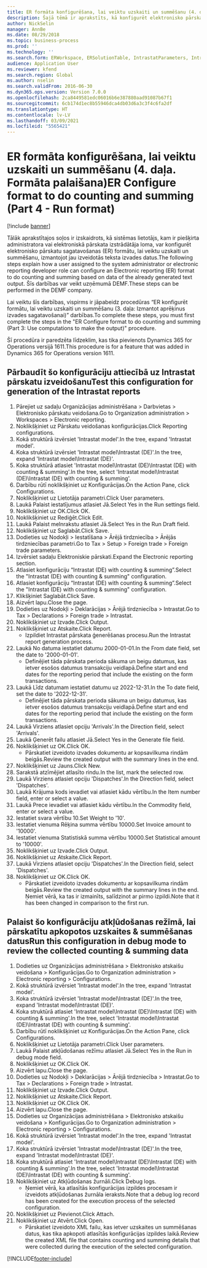 ```yaml
---
title: ER formāta konfigurēšana, lai veiktu uzskaiti un summēšanu (4. daļa. Formāta palaišana)
description: Šajā tēmā ir aprakstīts, kā konfigurēt elektronisko pārskatu formātu, lai to skaitītu un summētu, pamatojoties uz jau ģenerētā teksta izvades datiem. (4. daļa)
author: NickSelin
manager: AnnBe
ms.date: 08/29/2018
ms.topic: business-process
ms.prod: ''
ms.technology: ''
ms.search.form: ERWorkspace, ERSolutionTable, IntrastatParameters, Intrastat, InventItemIdLookupSimple, IntrastatCommodityLookup, ERFormatMappingRunLogTable, DocuView
audience: Application User
ms.reviewer: kfend
ms.search.region: Global
ms.author: nselin
ms.search.validFrom: 2016-06-30
ms.dyn365.ops.version: Version 7.0.0
ms.openlocfilehash: 2ca8449581edc06016b6e387880aad91087b67f1
ms.sourcegitcommit: 6cb174d1ec8b55946dca4db03d6a3c3f4c6fa2df
ms.translationtype: HT
ms.contentlocale: lv-LV
ms.lasthandoff: 03/09/2021
ms.locfileid: "5565421"
---
```

# <a name="er-configure-format-to-do-counting-and-summing-part-4---run-format"></a><span data-ttu-id="847ab-104">ER formāta konfigurēšana, lai veiktu uzskaiti un summēšanu (4. daļa. Formāta palaišana)</span><span class="sxs-lookup"><span data-stu-id="847ab-104">ER Configure format to do counting and summing (Part 4 - Run format)</span></span>

[!include [banner](../../includes/banner.md)]

<span data-ttu-id="847ab-105">Tālāk aprakstītajos soļos ir izskaidrots, kā sistēmas lietotājs, kam ir piešķirta administratora vai elektroniskā pārskata izstrādātāja loma, var konfigurēt elektronisko pārskatu sagatavošanas (ER) formātu, lai veiktu uzskaiti un summēšanu, izmantojot jau izveidotās teksta izvades datus.</span><span class="sxs-lookup"><span data-stu-id="847ab-105">The following steps explain how a user assigned to the system administrator or electronic reporting developer role can configure an Electronic reporting (ER) format to do counting and summing based on data of the already generated text output.</span></span> <span data-ttu-id="847ab-106">Šīs darbības var veikt uzņēmumā DEMF.</span><span class="sxs-lookup"><span data-stu-id="847ab-106">These steps can be performed in the DEMF company.</span></span>

<span data-ttu-id="847ab-107">Lai veiktu šīs darbības, vispirms ir jāpabeidz procedūras “ER konfigurēt formātu, lai veiktu uzskaiti un summēšanu (3. daļa: Izmantot aprēķinus izvades sagatavošanai)” darbības.</span><span class="sxs-lookup"><span data-stu-id="847ab-107">To complete these steps, you must first complete the steps in the "ER Configure format to do counting and summing (Part 3: Use computations to make the output)" procedure.</span></span>

<span data-ttu-id="847ab-108">Šī procedūra ir paredzēta līdzeklim, kas tika pievienots Dynamics 365 for Operations versijā 1611.</span><span class="sxs-lookup"><span data-stu-id="847ab-108">This procedure is for a feature that was added in Dynamics 365 for Operations version 1611.</span></span>


## <a name="test-this-configuration-for-generation-of-the-intrastat-reports"></a><span data-ttu-id="847ab-109">Pārbaudīt šo konfigurāciju attiecībā uz Intrastat pārskatu izveidošanu</span><span class="sxs-lookup"><span data-stu-id="847ab-109">Test this configuration for generation of the Intrastat reports</span></span>
1. <span data-ttu-id="847ab-110">Pārejiet uz sadaļu Organizācijas administrēšana > Darbvietas > Elektronisko pārskatu veidošana.</span><span class="sxs-lookup"><span data-stu-id="847ab-110">Go to Organization administration > Workspaces > Electronic reporting.</span></span>
2. <span data-ttu-id="847ab-111">Noklikšķiniet uz Pārskatu veidošanas konfigurācijas.</span><span class="sxs-lookup"><span data-stu-id="847ab-111">Click Reporting configurations.</span></span>
3. <span data-ttu-id="847ab-112">Kokā struktūrā izvērsiet 'Intrastat model'.</span><span class="sxs-lookup"><span data-stu-id="847ab-112">In the tree, expand 'Intrastat model'.</span></span>
4. <span data-ttu-id="847ab-113">Koka struktūrā izvērsiet 'Intrastat model\Intrastat (DE)'.</span><span class="sxs-lookup"><span data-stu-id="847ab-113">In the tree, expand 'Intrastat model\Intrastat (DE)'.</span></span>
5. <span data-ttu-id="847ab-114">Koka struktūrā atlasiet 'Intrastat model\Intrastat (DE)\Intrastat (DE) with counting & summing'.</span><span class="sxs-lookup"><span data-stu-id="847ab-114">In the tree, select 'Intrastat model\Intrastat (DE)\Intrastat (DE) with counting & summing'.</span></span>
6. <span data-ttu-id="847ab-115">Darbību rūtī noklikšķiniet uz Konfigurācijas.</span><span class="sxs-lookup"><span data-stu-id="847ab-115">On the Action Pane, click Configurations.</span></span>
7. <span data-ttu-id="847ab-116">Noklikšķiniet uz Lietotāja parametri.</span><span class="sxs-lookup"><span data-stu-id="847ab-116">Click User parameters.</span></span>
8. <span data-ttu-id="847ab-117">Laukā Palaist iestatījumus atlasiet Jā.</span><span class="sxs-lookup"><span data-stu-id="847ab-117">Select Yes in the Run settings field.</span></span>
9. <span data-ttu-id="847ab-118">Noklikšķiniet uz OK.</span><span class="sxs-lookup"><span data-stu-id="847ab-118">Click OK.</span></span>
10. <span data-ttu-id="847ab-119">Noklikšķiniet uz Rediģēt.</span><span class="sxs-lookup"><span data-stu-id="847ab-119">Click Edit.</span></span>
11. <span data-ttu-id="847ab-120">Laukā Palaist melnrakstu atlasiet Jā.</span><span class="sxs-lookup"><span data-stu-id="847ab-120">Select Yes in the Run Draft field.</span></span>
12. <span data-ttu-id="847ab-121">Noklikšķiniet uz Saglabāt.</span><span class="sxs-lookup"><span data-stu-id="847ab-121">Click Save.</span></span>
13. <span data-ttu-id="847ab-122">Dodieties uz Nodokļi > Iestatīšana > Ārējā tirdzniecība > Ārējās tirdzniecības parametri.</span><span class="sxs-lookup"><span data-stu-id="847ab-122">Go to Tax > Setup > Foreign trade > Foreign trade parameters.</span></span>
14. <span data-ttu-id="847ab-123">Izvērsiet sadaļu Elektroniskie pārskati.</span><span class="sxs-lookup"><span data-stu-id="847ab-123">Expand the Electronic reporting section.</span></span>
15. <span data-ttu-id="847ab-124">Atlasiet konfigurāciju “Intrastat (DE) with counting & summing”.</span><span class="sxs-lookup"><span data-stu-id="847ab-124">Select the "Intrastat (DE) with counting & summing" configuration.</span></span>
16. <span data-ttu-id="847ab-125">Atlasiet konfigurāciju “Intrastat (DE) with counting & summing”.</span><span class="sxs-lookup"><span data-stu-id="847ab-125">Select the "Intrastat (DE) with counting & summing" configuration.</span></span>
17. <span data-ttu-id="847ab-126">Klikšķiniet Saglabāt.</span><span class="sxs-lookup"><span data-stu-id="847ab-126">Click Save.</span></span>
18. <span data-ttu-id="847ab-127">Aizvērt lapu.</span><span class="sxs-lookup"><span data-stu-id="847ab-127">Close the page.</span></span>
19. <span data-ttu-id="847ab-128">Dodieties uz Nodokļi > Deklarācijas > Ārējā tirdzniecība > Intrastat.</span><span class="sxs-lookup"><span data-stu-id="847ab-128">Go to Tax > Declarations > Foreign trade > Intrastat.</span></span>
20. <span data-ttu-id="847ab-129">Noklikšķiniet uz Izvade.</span><span class="sxs-lookup"><span data-stu-id="847ab-129">Click Output.</span></span>
21. <span data-ttu-id="847ab-130">Noklikšķiniet uz Atskaite.</span><span class="sxs-lookup"><span data-stu-id="847ab-130">Click Report.</span></span>
    * <span data-ttu-id="847ab-131">Izpildiet Intrastat pārskata ģenerēšanas procesu.</span><span class="sxs-lookup"><span data-stu-id="847ab-131">Run the Intrastat report generation process.</span></span>  
22. <span data-ttu-id="847ab-132">Laukā No datuma iestatiet datumu 2000-01-01.</span><span class="sxs-lookup"><span data-stu-id="847ab-132">In the From date field, set the date to '2000-01-01'.</span></span>
    * <span data-ttu-id="847ab-133">Definējiet tāda pārskata perioda sākuma un beigu datumus, kas ietver esošos datumus transakciju veidlapā.</span><span class="sxs-lookup"><span data-stu-id="847ab-133">Define start and end dates for the reporting period that include the existing on the form transactions.</span></span>  
23. <span data-ttu-id="847ab-134">Laukā Līdz datumam iestatiet datumu uz 2022-12-31.</span><span class="sxs-lookup"><span data-stu-id="847ab-134">In the To date field, set the date to '2022-12-31'.</span></span>
    * <span data-ttu-id="847ab-135">Definējiet tāda pārskata perioda sākuma un beigu datumus, kas ietver esošos datumus transakciju veidlapā.</span><span class="sxs-lookup"><span data-stu-id="847ab-135">Define start and end dates for the reporting period that include the existing on the form transactions.</span></span>  
24. <span data-ttu-id="847ab-136">Laukā Virziens atlasiet opciju 'Arrivals'.</span><span class="sxs-lookup"><span data-stu-id="847ab-136">In the Direction field, select 'Arrivals'.</span></span>
25. <span data-ttu-id="847ab-137">Laukā Ģenerēt failu atlasiet Jā.</span><span class="sxs-lookup"><span data-stu-id="847ab-137">Select Yes in the Generate file field.</span></span>
26. <span data-ttu-id="847ab-138">Noklikšķiniet uz OK.</span><span class="sxs-lookup"><span data-stu-id="847ab-138">Click OK.</span></span>
    * <span data-ttu-id="847ab-139">Pārskatiet izveidoto izvades dokumentu ar kopsavilkuma rindām beigās.</span><span class="sxs-lookup"><span data-stu-id="847ab-139">Review the created output with the summary lines in the end.</span></span>  
27. <span data-ttu-id="847ab-140">Noklikšķiniet uz Jauns.</span><span class="sxs-lookup"><span data-stu-id="847ab-140">Click New.</span></span>
28. <span data-ttu-id="847ab-141">Sarakstā atzīmējiet atlasīto rindu.</span><span class="sxs-lookup"><span data-stu-id="847ab-141">In the list, mark the selected row.</span></span>
29. <span data-ttu-id="847ab-142">Laukā Virziens atlasiet opciju 'Dispatches'.</span><span class="sxs-lookup"><span data-stu-id="847ab-142">In the Direction field, select 'Dispatches'.</span></span>
30. <span data-ttu-id="847ab-143">Laukā Krājuma kods ievadiet vai atlasiet kādu vērtību.</span><span class="sxs-lookup"><span data-stu-id="847ab-143">In the Item number field, enter or select a value.</span></span>
31. <span data-ttu-id="847ab-144">Laukā Prece ievadiet vai atlasiet kādu vērtību.</span><span class="sxs-lookup"><span data-stu-id="847ab-144">In the Commodity field, enter or select a value.</span></span>
32. <span data-ttu-id="847ab-145">Iestatiet svara vērtību 10.</span><span class="sxs-lookup"><span data-stu-id="847ab-145">Set Weight to '10'.</span></span>
33. <span data-ttu-id="847ab-146">Iestatiet vienuma Rēķina summa vērtību 10000.</span><span class="sxs-lookup"><span data-stu-id="847ab-146">Set Invoice amount to '10000'.</span></span>
34. <span data-ttu-id="847ab-147">Iestatiet vienuma Statistiskā summa vērtību 10000.</span><span class="sxs-lookup"><span data-stu-id="847ab-147">Set Statistical amount to '10000'.</span></span>
35. <span data-ttu-id="847ab-148">Noklikšķiniet uz Izvade.</span><span class="sxs-lookup"><span data-stu-id="847ab-148">Click Output.</span></span>
36. <span data-ttu-id="847ab-149">Noklikšķiniet uz Atskaite.</span><span class="sxs-lookup"><span data-stu-id="847ab-149">Click Report.</span></span>
37. <span data-ttu-id="847ab-150">Laukā Virziens atlasiet opciju 'Dispatches'.</span><span class="sxs-lookup"><span data-stu-id="847ab-150">In the Direction field, select 'Dispatches'.</span></span>
38. <span data-ttu-id="847ab-151">Noklikšķiniet uz OK.</span><span class="sxs-lookup"><span data-stu-id="847ab-151">Click OK.</span></span>
    * <span data-ttu-id="847ab-152">Pārskatiet izveidoto izvades dokumentu ar kopsavilkuma rindām beigās.</span><span class="sxs-lookup"><span data-stu-id="847ab-152">Review the created output with the summary lines in the end.</span></span> <span data-ttu-id="847ab-153">Ņemiet vērā, ka tas ir izmainīts, salīdzinot ar pirmo izpildi.</span><span class="sxs-lookup"><span data-stu-id="847ab-153">Note that it has been changed in comparison to the first run.</span></span>  

## <a name="run-this-configuration-in-debug-mode-to-review-the-collected-counting--summing-data"></a><span data-ttu-id="847ab-154">Palaist šo konfigurāciju atkļūdošanas režīmā, lai pārskatītu apkopotos uzskaites & summēšanas datus</span><span class="sxs-lookup"><span data-stu-id="847ab-154">Run this configuration in debug mode to review the collected counting & summing data</span></span>
1. <span data-ttu-id="847ab-155">Dodieties uz Organizācijas administrēšana > Elektronisko atskaišu veidošana > Konfigurācijas.</span><span class="sxs-lookup"><span data-stu-id="847ab-155">Go to Organization administration > Electronic reporting > Configurations.</span></span>
2. <span data-ttu-id="847ab-156">Kokā struktūrā izvērsiet 'Intrastat model'.</span><span class="sxs-lookup"><span data-stu-id="847ab-156">In the tree, expand 'Intrastat model'.</span></span>
3. <span data-ttu-id="847ab-157">Koka struktūrā izvērsiet 'Intrastat model\Intrastat (DE)'.</span><span class="sxs-lookup"><span data-stu-id="847ab-157">In the tree, expand 'Intrastat model\Intrastat (DE)'.</span></span>
4. <span data-ttu-id="847ab-158">Koka struktūrā atlasiet 'Intrastat model\Intrastat (DE)\Intrastat (DE) with counting & summing'.</span><span class="sxs-lookup"><span data-stu-id="847ab-158">In the tree, select 'Intrastat model\Intrastat (DE)\Intrastat (DE) with counting & summing'.</span></span>
5. <span data-ttu-id="847ab-159">Darbību rūtī noklikšķiniet uz Konfigurācijas.</span><span class="sxs-lookup"><span data-stu-id="847ab-159">On the Action Pane, click Configurations.</span></span>
6. <span data-ttu-id="847ab-160">Noklikšķiniet uz Lietotāja parametri.</span><span class="sxs-lookup"><span data-stu-id="847ab-160">Click User parameters.</span></span>
7. <span data-ttu-id="847ab-161">Laukā Palaist atkļūdošanas režīmu atlasiet Jā.</span><span class="sxs-lookup"><span data-stu-id="847ab-161">Select Yes in the Run in debug mode field.</span></span>
8. <span data-ttu-id="847ab-162">Noklikšķiniet uz OK.</span><span class="sxs-lookup"><span data-stu-id="847ab-162">Click OK.</span></span>
9. <span data-ttu-id="847ab-163">Aizvērt lapu.</span><span class="sxs-lookup"><span data-stu-id="847ab-163">Close the page.</span></span>
10. <span data-ttu-id="847ab-164">Dodieties uz Nodokļi > Deklarācijas > Ārējā tirdzniecība > Intrastat.</span><span class="sxs-lookup"><span data-stu-id="847ab-164">Go to Tax > Declarations > Foreign trade > Intrastat.</span></span>
11. <span data-ttu-id="847ab-165">Noklikšķiniet uz Izvade.</span><span class="sxs-lookup"><span data-stu-id="847ab-165">Click Output.</span></span>
12. <span data-ttu-id="847ab-166">Noklikšķiniet uz Atskaite.</span><span class="sxs-lookup"><span data-stu-id="847ab-166">Click Report.</span></span>
13. <span data-ttu-id="847ab-167">Noklikšķiniet uz OK.</span><span class="sxs-lookup"><span data-stu-id="847ab-167">Click OK.</span></span>
14. <span data-ttu-id="847ab-168">Aizvērt lapu.</span><span class="sxs-lookup"><span data-stu-id="847ab-168">Close the page.</span></span>
15. <span data-ttu-id="847ab-169">Dodieties uz Organizācijas administrēšana > Elektronisko atskaišu veidošana > Konfigurācijas.</span><span class="sxs-lookup"><span data-stu-id="847ab-169">Go to Organization administration > Electronic reporting > Configurations.</span></span>
16. <span data-ttu-id="847ab-170">Kokā struktūrā izvērsiet 'Intrastat model'.</span><span class="sxs-lookup"><span data-stu-id="847ab-170">In the tree, expand 'Intrastat model'.</span></span>
17. <span data-ttu-id="847ab-171">Koka struktūrā izvērsiet 'Intrastat model\Intrastat (DE)'.</span><span class="sxs-lookup"><span data-stu-id="847ab-171">In the tree, expand 'Intrastat model\Intrastat (DE)'.</span></span>
18. <span data-ttu-id="847ab-172">Koka struktūrā atlasiet 'Intrastat model\Intrastat (DE)\Intrastat (DE) with counting & summing'.</span><span class="sxs-lookup"><span data-stu-id="847ab-172">In the tree, select 'Intrastat model\Intrastat (DE)\Intrastat (DE) with counting & summing'.</span></span>
19. <span data-ttu-id="847ab-173">Noklikšķiniet uz Atkļūdošanas žurnāli.</span><span class="sxs-lookup"><span data-stu-id="847ab-173">Click Debug logs.</span></span>
    * <span data-ttu-id="847ab-174">Ņemiet vērā, ka atlasītās konfigurācijas izpildes procesam ir izveidots atkļūdošanas žurnāla ieraksts.</span><span class="sxs-lookup"><span data-stu-id="847ab-174">Note that a debug log record has been created for the execution process of the selected configuration.</span></span>  
20. <span data-ttu-id="847ab-175">Noklikšķiniet uz Pievienot.</span><span class="sxs-lookup"><span data-stu-id="847ab-175">Click Attach.</span></span>
21. <span data-ttu-id="847ab-176">Noklikšķiniet uz Atvērt.</span><span class="sxs-lookup"><span data-stu-id="847ab-176">Click Open.</span></span>
    * <span data-ttu-id="847ab-177">Pārskatiet izveidoto XML failu, kas ietver uzskaites un summēšanas datus, kas tika apkopoti atlasītās konfigurācijas izpildes laikā.</span><span class="sxs-lookup"><span data-stu-id="847ab-177">Review the created XML file that contains counting and summing details that were collected during the execution of the selected configuration.</span></span>  



[!INCLUDE[footer-include](../../../../includes/footer-banner.md)]
